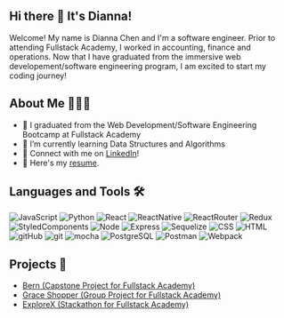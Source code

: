## Hi there 🌊 It's Dianna!
Welcome! My name is Dianna Chen and I'm a software engineer. Prior to attending Fullstack Academy, I worked in accounting, finance and operations. Now that I have graduated from the immersive web developement/software engineering program, I am excited to start my coding journey! 

## About Me 👩🏻‍💻
- 🔭 I graduated from the Web Development/Software Engineering Bootcamp at Fullstack Academy
- 🌱 I’m currently learning Data Structures and Algorithms
- 🤝 Connect with me on [LinkedIn](https://www.linkedin.com/in/dianna-chen/)!
- 📝 Here's my [resume](https://drive.google.com/file/d/1K-joAw0BkFp3yOoO1L4_4f6gz5rIpntL/view?usp=share_link).


## Languages and Tools 🛠️
<p>
<img alt="JavaScript" src="https://img.shields.io/badge/javascript-%23323330.svg?style=for-the-badge&logo=javascript&logoColor=%23F7DF1E" />
<img alt="Python" src ="https://img.shields.io/badge/Python-3776AB.svg?&style=for-the-badge&logo=Python&logoColor=white"/>
<img alt="React" src="https://img.shields.io/badge/react-%2320232a.svg?style=for-the-badge&logo=react&logoColor=%2361DAFB" />
<img alt="ReactNative" src="https://img.shields.io/badge/react_native-%2320232a.svg?style=for-the-badge&logo=react&logoColor=%2361DAFB" />
<img alt="ReactRouter" src="https://img.shields.io/badge/React_Router-CA4245?style=for-the-badge&logo=react-router&logoColor=white" />
<img alt="Redux" src="https://img.shields.io/badge/redux-%23593d88.svg?style=for-the-badge&logo=redux&logoColor=white" />
<img alt="StyledComponents" src="https://img.shields.io/badge/styled--components-DB7093?style=for-the-badge&logo=styled-components&logoColor=white" />
<img alt="Node" src="https://img.shields.io/badge/node.js-6DA55F?style=for-the-badge&logo=node.js&logoColor=white" />
<img alt="Express" src="https://img.shields.io/badge/express.js-%23404d59.svg?style=for-the-badge&logo=express&logoColor=%2361DAFB" />
<img alt="Sequelize" src="https://img.shields.io/badge/Sequelize-52B0E7?style=for-the-badge&logo=Sequelize&logoColor=white" />
<img alt="CSS" src="https://img.shields.io/badge/css3-%231572B6.svg?style=for-the-badge&logo=css3&logoColor=white" />
<img alt="HTML" src="https://img.shields.io/badge/html5-%23E34F26.svg?style=for-the-badge&logo=html5&logoColor=white" />
<img alt="gitHub" src="https://img.shields.io/badge/github-%23121011.svg?style=for-the-badge&logo=github&logoColor=white" />
<img alt="git" src="https://img.shields.io/badge/git-%23F05033.svg?style=for-the-badge&logo=git&logoColor=white" />
<img alt="mocha" src="https://img.shields.io/badge/-mocha-%238D6748?style=for-the-badge&logo=mocha&logoColor=white" />
<img alt="PostgreSQL" src="https://img.shields.io/badge/postgres-%23316192.svg?style=for-the-badge&logo=postgresql&logoColor=white" />
<img alt="Postman" src="https://img.shields.io/badge/Postman-FF6C37?style=for-the-badge&logo=postman&logoColor=white" />
<img alt="Webpack" src="https://img.shields.io/badge/webpack-%238DD6F9.svg?style=for-the-badge&logo=webpack&logoColor=black" />

## Projects 🚀
- [Bern (Capstone Project for Fullstack Academy)](https://github.com/Capstone-Team-Red/Bern)
- [Grace Shopper (Group Project for Fullstack Academy)](https://github.com/Grace-Shopper-2304/new_kamori_gs)
- [ExploreX (Stackathon for Fullstack Academy)](https://github.com/Stackathon-Google-Maps-API/Google-Maps-API)


<!--
**diannachen10/diannachen10** is a ✨ _special_ ✨ repository because its `README.md` (this file) appears on your GitHub profile.

Here are some ideas to get you started:

- 🔭 I’m currently working on ...
- 🌱 I’m currently learning ...
- 👯 I’m looking to collaborate on ...
- 🤔 I’m looking for help with ...
- 💬 Ask me about ...
- 📫 How to reach me: ...
- 😄 Pronouns: ...
- ⚡ Fun fact: ...
-->
